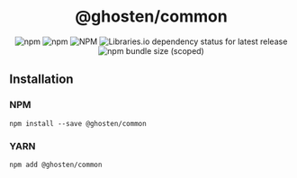 <div align="center">

# <center> @ghosten/common

![npm](https://img.shields.io/npm/dm/@ghosten/common?logo=npm)
![npm](https://img.shields.io/npm/v/@ghosten/common?logo=npm)
![NPM](https://img.shields.io/npm/l/@ghosten/common)
![Libraries.io dependency status for latest release](https://img.shields.io/librariesio/release/npm/@ghosten/common?logo=npm)
![npm bundle size (scoped)](https://img.shields.io/bundlephobia/minzip/@ghosten/common)

</div>

## Installation

### NPM

```shell
npm install --save @ghosten/common
```

### YARN

```shell
npm add @ghosten/common
```
